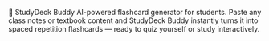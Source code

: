 🧠 StudyDeck Buddy
AI-powered flashcard generator for students. Paste any class notes or textbook content and StudyDeck Buddy instantly turns it into spaced repetition flashcards — ready to quiz yourself or study interactively.

